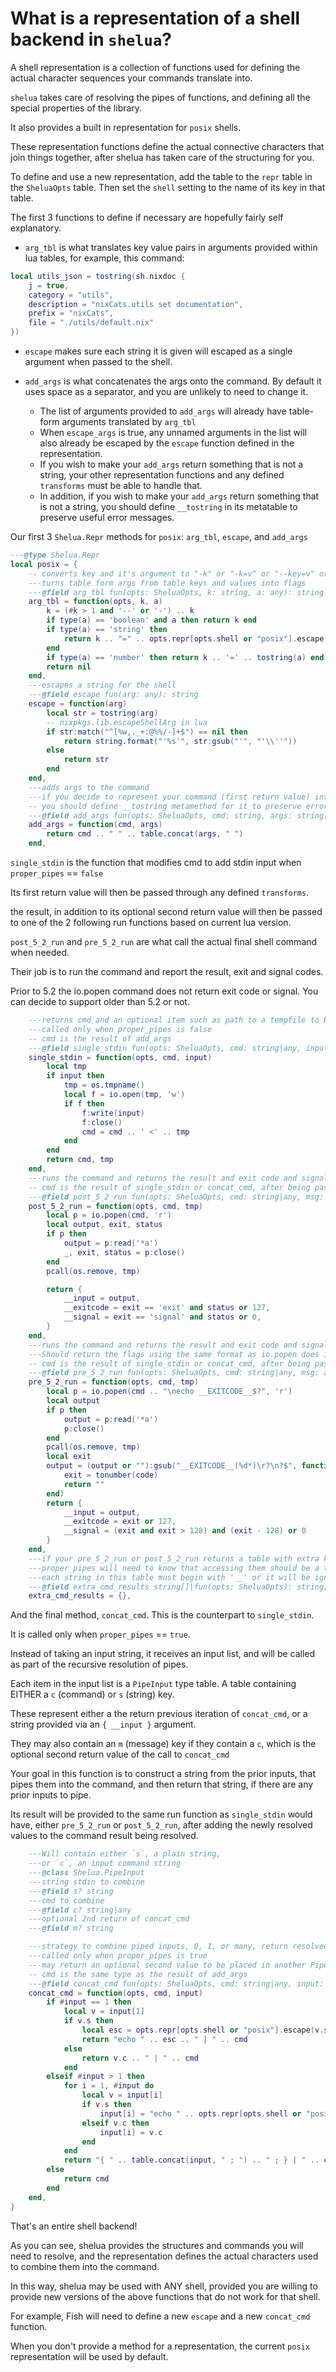 # What is a representation of a shell backend in `shelua`?

A shell representation is a collection of functions used for defining the actual character sequences your commands translate into.

`shelua` takes care of resolving the pipes of functions,
and defining all the special properties of the library.

It also provides a built in representation for `posix` shells.

These representation functions define the actual connective characters that join things together, after shelua has taken care of the structuring for you.

To define and use a new representation, add the table to the `repr` table in the `SheluaOpts` table.
Then set the `shell` setting to the name of its key in that table.

The first 3 functions to define if necessary are hopefully fairly self explanatory.

- `arg_tbl` is what translates key value pairs in arguments provided within lua tables, for example, this command:

```lua
local utils_json = tostring(sh.nixdoc {
	j = true,
	category = "utils",
	description = "nixCats.utils set documentation",
	prefix = "nixCats",
	file = "./utils/default.nix"
})
```

- `escape` makes sure each string it is given will escaped as a single argument when passed to the shell.

- `add_args` is what concatenates the args onto the command. By default it uses space as a separator, and you are unlikely to need to change it.
	- The list of arguments provided to `add_args` will already have table-form arguments translated by `arg_tbl`
	- When `escape_args` is true, any unnamed arguments in the list will also already be escaped by the `escape` function defined in the representation.
	- If you wish to make your `add_args` return something that is not a string, your other representation functions and any defined `transforms` must be able to handle that.
	- In addition, if you wish to make your `add_args` return something that is not a string, you should define `__tostring` in its metatable to preserve useful error messages.

Our first 3 `Shelua.Repr` methods for `posix`: `arg_tbl`, `escape`, and `add_args`

```lua
---@type Shelua.Repr
local posix = {
	-- converts key and it's argument to "-k" or "-k=v" or "--key=v" or nil to ignore
	---turns table form args from table keys and values into flags
	---@field arg_tbl fun(opts: SheluaOpts, k: string, a: any): string?
	arg_tbl = function(opts, k, a)
		k = (#k > 1 and '--' or '-') .. k
		if type(a) == 'boolean' and a then return k end
		if type(a) == 'string' then
			return k .. "=" .. opts.repr[opts.shell or "posix"].escape(a)
		end
		if type(a) == 'number' then return k .. '=' .. tostring(a) end
		return nil
	end,
	---escapes a string for the shell
	---@field escape fun(arg: any): string
	escape = function(arg)
		local str = tostring(arg)
		-- nixpkgs.lib.escapeShellArg in lua
		if str:match("^[%w,._+:@%%/-]+$") == nil then
			return string.format("'%s'", str:gsub("'", "'\\''"))
		else
			return str
		end
	end,
	---adds args to the command
	---if you decide to represent your command (first return value) internally as something other than a string,
	-- you should define __tostring metamethod for it to preserve error messages
	---@field add_args fun(opts: SheluaOpts, cmd: string, args: string[]): string|any
	add_args = function(cmd, args)
		return cmd .. " " .. table.concat(args, " ")
	end,
```

`single_stdin` is the function that modifies cmd to add stdin input when `proper_pipes` == `false`

Its first return value will then be passed through any defined `transforms`.

the result, in addition to its optional second return value will then be passed to one of the 2 following run functions based on current lua version.

`post_5_2_run` and `pre_5_2_run` are what call the actual final shell command when needed.

Their job is to run the command and report the result, exit and signal codes.

Prior to 5.2 the io.popen command does not return exit code or signal. You can decide to support older than 5.2 or not.

```lua
	---returns cmd and an optional item such as path to a tempfile to be passed to post_5_2_run or pre_5_2_run
	---called only when proper_pipes is false
	-- cmd is the result of add_args
	---@field single_stdin fun(opts: SheluaOpts, cmd: string|any, input: string?): (string|any, any?)
	single_stdin = function(opts, cmd, input)
		local tmp
		if input then
			tmp = os.tmpname()
			local f = io.open(tmp, 'w')
			if f then
				f:write(input)
				f:close()
				cmd = cmd .. ' <' .. tmp
			end
		end
		return cmd, tmp
	end,
	---runs the command and returns the result and exit code and signal
	-- cmd is the result of single_stdin or concat_cmd, after being passed through any defined transforms
	---@field post_5_2_run fun(opts: SheluaOpts, cmd: string|any, msg: any?): { __input: string, __exitcode: number, __signal: number }
	post_5_2_run = function(opts, cmd, tmp)
		local p = io.popen(cmd, 'r')
		local output, exit, status
		if p then
			output = p:read('*a')
			_, exit, status = p:close()
		end
		pcall(os.remove, tmp)

		return {
			__input = output,
			__exitcode = exit == 'exit' and status or 127,
			__signal = exit == 'signal' and status or 0,
		}
	end,
	---runs the command and returns the result and exit code and signal
	---Should return the flags using the same format as io.popen does in 5.2+
	-- cmd is the result of single_stdin or concat_cmd, after being passed through any defined transforms
	---@field pre_5_2_run fun(opts: SheluaOpts, cmd: string|any, msg: any?): { __input: string, __exitcode: number, __signal: number }
	pre_5_2_run = function(opts, cmd, tmp)
		local p = io.popen(cmd .. "\necho __EXITCODE__$?", 'r')
		local output
		if p then
			output = p:read('*a')
			p:close()
		end
		pcall(os.remove, tmp)
		local exit
		output = (output or ""):gsub("__EXITCODE__(%d*)\r?\n?$", function(code)
			exit = tonumber(code)
			return ""
		end)
		return {
			__input = output,
			__exitcode = exit or 127,
			__signal = (exit and exit > 128) and (exit - 128) or 0
		}
	end,
	---if your pre_5_2_run or post_5_2_run returns a table with extra keys, e.g. `__stderr`
	---proper_pipes will need to know that accessing them should be a trigger to resolve the pipe.
	---each string in this table must begin with '__' or it will be ignored
	---@field extra_cmd_results string[]|fun(opts: SheluaOpts): string[]
	extra_cmd_results = {},
```

And the final method, `concat_cmd`. This is the counterpart to `single_stdin`.

It is called only when `proper_pipes` == `true`.

Instead of taking an input string, it receives an input list, and will be called as part of the recursive resolution of pipes.

Each item in the input list is a `PipeInput` type table. A table containing EITHER a `c` (command) or `s` (string) key.

These represent either a the return previous iteration of `concat_cmd`, or a string provided via an `{ __input }` argument.

They may also contain an `m` (message) key if they contain a `c`,
which is the optional second return value of the call to `concat_cmd`

Your goal in this function is to construct a string from the prior inputs,
that pipes them into the command, and then return that string, if there are any prior inputs to pipe.

Its result will be provided to the same run function as `single_stdin` would have, either `pre_5_2_run` or `post_5_2_run`,
after adding the newly resolved values to the command result being resolved.

```lua
	---Will contain either `s`, a plain string,
	---or `c`, an input command string
	---@class Shelua.PipeInput
	---string stdin to combine
	---@field s? string
	---cmd to combine
	---@field c? string|any
	---optional 2nd return of concat_cmd
	---@field m? string

	---strategy to combine piped inputs, 0, 1, or many, return resolved command to run
	---called only when proper_pipes is true
	---may return an optional second value to be placed in another PipeInput, or returned to post_5_2_run or pre_5_2_run
	-- cmd is the same type as the result of add_args
	---@field concat_cmd fun(opts: SheluaOpts, cmd: string|any, input: Shelua.PipeInput[]): (string|any, any?)
	concat_cmd = function(opts, cmd, input)
		if #input == 1 then
			local v = input[1]
			if v.s then
				local esc = opts.repr[opts.shell or "posix"].escape(v.s)
				return "echo " .. esc .. " | " .. cmd
			else
				return v.c .. " | " .. cmd
			end
		elseif #input > 1 then
			for i = 1, #input do
				local v = input[i]
				if v.s then
					input[i] = "echo " .. opts.repr[opts.shell or "posix"].escape(v.s)
				elseif v.c then
					input[i] = v.c
				end
			end
			return "{ " .. table.concat(input, " ; ") .. " ; } | " .. cmd
		else
			return cmd
		end
	end,
}
```

That's an entire shell backend!

As you can see, shelua provides the structures and commands you will need to resolve,
and the representation defines the actual characters used to combine them into the command.

In this way, shelua may be used with ANY shell, provided you are willing to provide new versions of the above functions that do not work for that shell.

For example, Fish will need to define a new `escape` and a new `concat_cmd` function.

When you don't provide a method for a representation, the current `posix` representation will be used by default.
